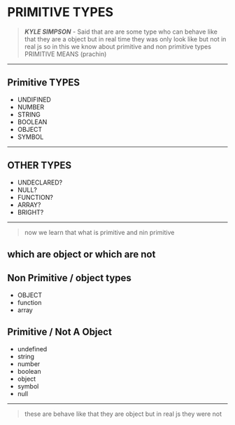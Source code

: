 # PRIMITIVE TYPES
> ___KYLE SIMPSON___ - Said that are are some type who can behave like that they are a object but in real time they was only look like but not in real js so in this we know about primitive and non primitive types 
PRIMITIVE MEANS (prachin)
---
## Primitive TYPES
* UNDIFINED
* NUMBER
* STRING
* BOOLEAN
* OBJECT
* SYMBOL
--- 
## OTHER TYPES
* UNDECLARED?
* NULL?
* FUNCTION?
* ARRAY?
* BRIGHT?
---
> now we learn that what is primitive and nin primitive

## which are object or which are not

## Non Primitive / object types

* OBJECT
* function
* array

##  Primitive / Not A Object
* undefined
* string
* number
* boolean
* object
* symbol
* null
---
> these are behave like that they are object but in real js they were not
